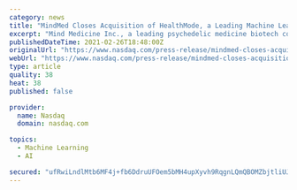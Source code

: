 ```yaml
---
category: news
title: "MindMed Closes Acquisition of HealthMode, a Leading Machine Learning Digital Medicine Company"
excerpt: "Mind Medicine Inc., a leading psychedelic medicine biotech company, is pleased to announce that it has closed the previously announced acquisition of HealthMode, a digital medicine and therapeutics startup that uses Artificial Intelligence- enabled digital measurement to increase the precision and speed of clinical research and patient monitoring."
publishedDateTime: 2021-02-26T18:48:00Z
originalUrl: "https://www.nasdaq.com/press-release/mindmed-closes-acquisition-of-healthmode-a-leading-machine-learning-digital-medicine"
webUrl: "https://www.nasdaq.com/press-release/mindmed-closes-acquisition-of-healthmode-a-leading-machine-learning-digital-medicine"
type: article
quality: 38
heat: 38
published: false

provider:
  name: Nasdaq
  domain: nasdaq.com

topics:
  - Machine Learning
  - AI

secured: "ufRwiLndlMtb6MF4j+fb6DdruUFOem5bMH4upXyvh9RqgnLQmQBOMZbjtliUJwoyg402tro/7rB9yclEe8D7PsQ7rNM3Gzbk+rsrNwk1n+MbNKKSawGZRqll6L1qo4CVz+Z3JH499uHMD7exVF1xkX3cEkwx5H0BY0mESoSjFjplrOhNOxRlYQDlKzyQXIHbvnf++HLD5b6DPI0YP0aj+SRZZh0KJfXS04HGLX5yv0kHZtlH//bVcN02XvAyudPr+INTS6DMskkEiYcOS7KblHtiI+eGQhdbke4yLWmGnP7gfD31XekMB2QAcKByDMvGNqiZpqwwIwKNgksSlcpKPouLhFZHK84bhAscDxFLeDw=;/CerKMVWqg8/uUiWiYiOtw=="
---
```


